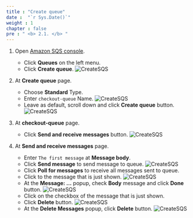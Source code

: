 ```yaml
---
title : "Create queue"
date :  "`r Sys.Date()`" 
weight : 1
chapter : false
pre : " <b> 2.1. </b> "
---
```

1. Open [Amazon SQS console](https://us-east-1.console.aws.amazon.com/sqs/v2/home?region=us-east-1#/homepage).
    - Click **Queues** on the left menu.
    - Click **Create queue**.
      ![CreateSQS](/images/temp/1/9.png?width=90pc)

2. At **Create queue** page.
    - Choose **Standard** Type.
    - Enter ``checkout-queue`` Name.
      ![CreateSQS](/images/temp/1/10.png?width=90pc)
    - Leave as default, scroll down and click **Create queue** button.
      ![CreateSQS](/images/temp/1/11.png?width=90pc)

3. At **checkout-queue** page.
    - Click **Send and receive messages** button.
      ![CreateSQS](/images/temp/1/12.png?width=90pc)

4. At **Send and receive messages** page.
    - Enter ``The first message`` at **Message body**.
    - Click **Send message** to send message to queue.
      ![CreateSQS](/images/temp/1/13.png?width=90pc)
    - Click **Poll for messages** to receive all messages sent to queue.
    - Click to the message that is just shown.
      ![CreateSQS](/images/temp/1/14.png?width=90pc)
    - At the **Message: ...** popup, check **Body** message and click **Done** button.
      ![CreateSQS](/images/temp/1/15.png?width=90pc)
    - Click on the checkbox of the message that is just shown.
    - Click **Delete** button.
      ![CreateSQS](/images/temp/1/16.png?width=90pc)
    - At the **Delete Messages** popup, click **Delete** button.
      ![CreateSQS](/images/temp/1/17.png?width=90pc)
